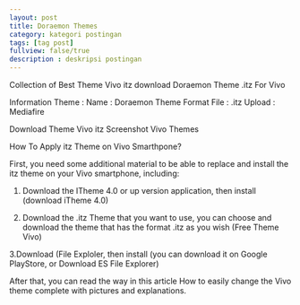 ```yaml
---
layout: post
title: Doraemon Themes
category: kategori postingan
tags: [tag post]
fullview: false/true
description : deskripsi postingan
---
```

Collection of Best Theme Vivo itz download Doraemon Theme .itz For Vivo

Information Theme :
Name : Doraemon Theme
Format File : .itz
Upload : Mediafire

Download Theme Vivo itz
Screenshot Vivo Themes

How To Apply itz Theme on Vivo Smarthpone?

First, you need some additional material to be able to replace and install the itz theme on your Vivo smartphone, including:

1. Download the ITheme 4.0 or up version application, then install (download iTheme 4.0)

2. Download the .itz Theme that you want to use, you can choose and download the theme that has the format .itz as you wish (Free Theme Vivo)

3.Download (File Exploler, then install (you can download it on Google PlayStore, or Download ES File Explorer)

After that, you can read the way in this article How to easily change the Vivo theme complete with pictures and explanations.
